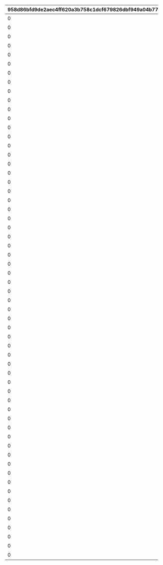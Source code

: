 |958d86bfd9de2aec4ff620a3b758c1dcf679826dbf949a04b770261cdb5caaff|f890eca3195ff860bd8f9d9e3e9a2bf42e8e05292c0ee2aff5382b2b57828a1d|3cfe7425471655419a4bd0e93e9cbc68c2072989d8e253cb8c641b8961781702|cb0c1a46416d84a18b0c0dfe9e5729097c6e1d03d10839224020e1c15763be28|5217d310822904ecb4c9c5295a1521f68c4a1ede4a0003a84e068132936f8242|11a1df35859282668c9fb59a5faede776d8993fb8dd24449b2496bfa27d9f06c|fbf48c5707bdb8c3bc62582c121f874b95dc1daaa738df86ec2671e3d185e2d3|d3ff295d39dece79919ba14e0043224594c085d00d90061c5b3f1cc976c4ca81|14bdc45896753e1f0582136d5823700b9b7de2a6964edacc6747b616d662f0ce|d7657bbd0b7bd23112faaaeebe834c4b9e6dd9fba6fb3e99307bc10e72e0e3d7|95ba0abdbfe47b04daeb24b89b24084b08a317a3a7c7ce6e222e898d0085b7f1|44ec9add8b8515e1d96ab7cebfff28e1124a74ea5556d9f9930cac7a6e5615be|8a41c205bcc098c370fc62fb62120d44c99ba2e7edbf56e13068d21852997863|0d9685c66191307d91e42b53660d0ee7da1a1c2b809bc61d4cade83889da9016|af8b07e526b8a1bb52ae79836e8e7a3ae5fe3f6b36bc91d023c8b02c7f843531|
| --- | --- | --- | --- | --- | --- | --- | --- | --- | --- | --- | --- | --- | --- | --- |
|0|1|1st Round Clear！|3200101|スペシャルダンジョンを1回登頂しよう|32001|603|1004110|2015/04/01 15:00:00|0|0|2030/04/01 14:59:59|80001|32001001|1|
|0|1|2nd Round Clear！|3200102|スペシャルダンジョンを2回登頂しよう|32001|603|1004110|2015/04/01 15:00:00|0|0|2030/04/01 14:59:59|80001|32001002|2|
|0|1|3rd Round Clear！|3200103|スペシャルダンジョンを3回登頂しよう|32001|603|1004110|2015/04/01 15:00:00|0|0|2030/04/01 14:59:59|80001|32001003|3|
|0|1|4th Round Clear！|3200104|スペシャルダンジョンを4回登頂しよう|32001|603|1004110|2015/04/01 15:00:00|0|0|2030/04/01 14:59:59|80001|32001004|4|
|0|1|CONQUEST！|3200105|スペシャルダンジョンを5回登頂しよう|32001|603|1004110|2015/04/01 15:00:00|0|0|2030/04/01 14:59:59|80001|32001005|5|
|0|1|1st Round Clear！|3200201|スペシャルダンジョンを1回登頂しよう|32002|603|1004110|2015/04/01 15:00:00|0|0|2030/04/01 14:59:59|80001|32001001|1|
|0|1|2nd Round Clear！|3200202|スペシャルダンジョンを2回登頂しよう|32002|603|1004110|2015/04/01 15:00:00|0|0|2030/04/01 14:59:59|80001|32001002|2|
|0|1|3rd Round Clear！|3200203|スペシャルダンジョンを3回登頂しよう|32002|603|1004110|2015/04/01 15:00:00|0|0|2030/04/01 14:59:59|80001|32001003|3|
|0|1|4th Round Clear！|3200204|スペシャルダンジョンを4回登頂しよう|32002|603|1004110|2015/04/01 15:00:00|0|0|2030/04/01 14:59:59|80001|32001004|4|
|0|1|CONQUEST！|3200205|スペシャルダンジョンを5回登頂しよう|32002|603|1004110|2015/04/01 15:00:00|0|0|2030/04/01 14:59:59|80001|32001005|5|
|0|1|1st Round Clear！|3200301|スペシャルダンジョンを1回登頂しよう|32003|603|1004110|2015/04/01 15:00:00|0|0|2030/04/01 14:59:59|80001|32001001|1|
|0|1|2nd Round Clear！|3200302|スペシャルダンジョンを2回登頂しよう|32003|603|1004110|2015/04/01 15:00:00|0|0|2030/04/01 14:59:59|80001|32001002|2|
|0|1|3rd Round Clear！|3200303|スペシャルダンジョンを3回登頂しよう|32003|603|1004110|2015/04/01 15:00:00|0|0|2030/04/01 14:59:59|80001|32001003|3|
|0|1|4th Round Clear！|3200304|スペシャルダンジョンを4回登頂しよう|32003|603|1004110|2015/04/01 15:00:00|0|0|2030/04/01 14:59:59|80001|32001004|4|
|0|1|CONQUEST！|3200305|スペシャルダンジョンを5回登頂しよう|32003|603|1004110|2015/04/01 15:00:00|0|0|2030/04/01 14:59:59|80001|32001005|5|
|0|1|1st Round Clear！|3200401|スペシャルダンジョンを1回登頂しよう|32004|603|1004110|2015/04/01 15:00:00|0|0|2030/04/01 14:59:59|80001|32001001|1|
|0|1|2nd Round Clear！|3200402|スペシャルダンジョンを2回登頂しよう|32004|603|1004110|2015/04/01 15:00:00|0|0|2030/04/01 14:59:59|80001|32001002|2|
|0|1|3rd Round Clear！|3200403|スペシャルダンジョンを3回登頂しよう|32004|603|1004110|2015/04/01 15:00:00|0|0|2030/04/01 14:59:59|80001|32001003|3|
|0|1|4th Round Clear！|3200404|スペシャルダンジョンを4回登頂しよう|32004|603|1004110|2015/04/01 15:00:00|0|0|2030/04/01 14:59:59|80001|32001004|4|
|0|1|CONQUEST！|3200405|スペシャルダンジョンを5回登頂しよう|32004|603|1004110|2015/04/01 15:00:00|0|0|2030/04/01 14:59:59|80001|32001005|5|
|0|1|1st Round Clear！|3200501|スペシャルダンジョンを1回登頂しよう|32005|603|1004110|2015/04/01 15:00:00|0|0|2030/04/01 14:59:59|80001|32001001|1|
|0|1|2nd Round Clear！|3200502|スペシャルダンジョンを2回登頂しよう|32005|603|1004110|2015/04/01 15:00:00|0|0|2030/04/01 14:59:59|80001|32001002|2|
|0|1|3rd Round Clear！|3200503|スペシャルダンジョンを3回登頂しよう|32005|603|1004110|2015/04/01 15:00:00|0|0|2030/04/01 14:59:59|80001|32001003|3|
|0|1|4th Round Clear！|3200504|スペシャルダンジョンを4回登頂しよう|32005|603|1004110|2015/04/01 15:00:00|0|0|2030/04/01 14:59:59|80001|32001004|4|
|0|1|CONQUEST！|3200505|スペシャルダンジョンを5回登頂しよう|32005|603|1004110|2015/04/01 15:00:00|0|0|2030/04/01 14:59:59|80001|32001005|5|
|0|1|1st Round Clear！|3200601|スペシャルダンジョンを1回登頂しよう|32006|603|1004110|2015/04/01 15:00:00|0|0|2030/04/01 14:59:59|80001|32001001|1|
|0|1|2nd Round Clear！|3200602|スペシャルダンジョンを2回登頂しよう|32006|603|1004110|2015/04/01 15:00:00|0|0|2030/04/01 14:59:59|80001|32001002|2|
|0|1|3rd Round Clear！|3200603|スペシャルダンジョンを3回登頂しよう|32006|603|1004110|2015/04/01 15:00:00|0|0|2030/04/01 14:59:59|80001|32001003|3|
|0|1|4th Round Clear！|3200604|スペシャルダンジョンを4回登頂しよう|32006|603|1004110|2015/04/01 15:00:00|0|0|2030/04/01 14:59:59|80001|32001004|4|
|0|1|CONQUEST！|3200605|スペシャルダンジョンを5回登頂しよう|32006|603|1004110|2015/04/01 15:00:00|0|0|2030/04/01 14:59:59|80001|32001005|5|
|0|1|1st Round Clear！|3200701|スペシャルダンジョンを1回登頂しよう|32007|603|1004110|2015/04/01 15:00:00|0|0|2030/04/01 14:59:59|80001|32001001|1|
|0|1|2nd Round Clear！|3200702|スペシャルダンジョンを2回登頂しよう|32007|603|1004110|2015/04/01 15:00:00|0|0|2030/04/01 14:59:59|80001|32001002|2|
|0|1|3rd Round Clear！|3200703|スペシャルダンジョンを3回登頂しよう|32007|603|1004110|2015/04/01 15:00:00|0|0|2030/04/01 14:59:59|80001|32001003|3|
|0|1|4th Round Clear！|3200704|スペシャルダンジョンを4回登頂しよう|32007|603|1004110|2015/04/01 15:00:00|0|0|2030/04/01 14:59:59|80001|32001004|4|
|0|1|CONQUEST！|3200705|スペシャルダンジョンを5回登頂しよう|32007|603|1004110|2015/04/01 15:00:00|0|0|2030/04/01 14:59:59|80001|32001005|5|
|0|1|1st Round Clear！|3200801|スペシャルダンジョンを1回登頂しよう|32008|603|1004110|2015/04/01 15:00:00|0|0|2030/04/01 14:59:59|80001|32001001|1|
|0|1|2nd Round Clear！|3200802|スペシャルダンジョンを2回登頂しよう|32008|603|1004110|2015/04/01 15:00:00|0|0|2030/04/01 14:59:59|80001|32001002|2|
|0|1|3rd Round Clear！|3200803|スペシャルダンジョンを3回登頂しよう|32008|603|1004110|2015/04/01 15:00:00|0|0|2030/04/01 14:59:59|80001|32001003|3|
|0|1|4th Round Clear！|3200804|スペシャルダンジョンを4回登頂しよう|32008|603|1004110|2015/04/01 15:00:00|0|0|2030/04/01 14:59:59|80001|32001004|4|
|0|1|CONQUEST！|3200805|スペシャルダンジョンを5回登頂しよう|32008|603|1004110|2015/04/01 15:00:00|0|0|2030/04/01 14:59:59|80001|32001005|5|
|0|1|1st Round Clear！|3200901|スペシャルダンジョンを1回登頂しよう|32009|603|1004110|2015/04/01 15:00:00|0|0|2030/04/01 14:59:59|80001|32001001|1|
|0|1|2nd Round Clear！|3200902|スペシャルダンジョンを2回登頂しよう|32009|603|1004110|2015/04/01 15:00:00|0|0|2030/04/01 14:59:59|80001|32001002|2|
|0|1|3rd Round Clear！|3200903|スペシャルダンジョンを3回登頂しよう|32009|603|1004110|2015/04/01 15:00:00|0|0|2030/04/01 14:59:59|80001|32001003|3|
|0|1|4th Round Clear！|3200904|スペシャルダンジョンを4回登頂しよう|32009|603|1004110|2015/04/01 15:00:00|0|0|2030/04/01 14:59:59|80001|32001004|4|
|0|1|CONQUEST！|3200905|スペシャルダンジョンを5回登頂しよう|32009|603|1004110|2015/04/01 15:00:00|0|0|2030/04/01 14:59:59|80001|32001005|5|
|0|1|1st Round Clear！|3201001|スペシャルダンジョンを1回登頂しよう|32010|603|1004110|2015/04/01 15:00:00|0|0|2030/04/01 14:59:59|80001|32001001|1|
|0|1|2nd Round Clear！|3201002|スペシャルダンジョンを2回登頂しよう|32010|603|1004110|2015/04/01 15:00:00|0|0|2030/04/01 14:59:59|80001|32001002|2|
|0|1|3rd Round Clear！|3201003|スペシャルダンジョンを3回登頂しよう|32010|603|1004110|2015/04/01 15:00:00|0|0|2030/04/01 14:59:59|80001|32001003|3|
|0|1|4th Round Clear！|3201004|スペシャルダンジョンを4回登頂しよう|32010|603|1004110|2015/04/01 15:00:00|0|0|2030/04/01 14:59:59|80001|32001004|4|
|0|1|CONQUEST！|3201005|スペシャルダンジョンを5回登頂しよう|32010|603|1004110|2015/04/01 15:00:00|0|0|2030/04/01 14:59:59|80001|32001005|5|
|0|1|1st Round Clear！|3201101|スペシャルダンジョンを1回登頂しよう|32011|603|1004110|2015/04/01 15:00:00|0|0|2030/04/01 14:59:59|80001|32001001|1|
|0|1|2nd Round Clear！|3201102|スペシャルダンジョンを2回登頂しよう|32011|603|1004110|2015/04/01 15:00:00|0|0|2030/04/01 14:59:59|80001|32001002|2|
|0|1|3rd Round Clear！|3201103|スペシャルダンジョンを3回登頂しよう|32011|603|1004110|2015/04/01 15:00:00|0|0|2030/04/01 14:59:59|80001|32001003|3|
|0|1|4th Round Clear！|3201104|スペシャルダンジョンを4回登頂しよう|32011|603|1004110|2015/04/01 15:00:00|0|0|2030/04/01 14:59:59|80001|32001004|4|
|0|1|CONQUEST！|3201105|スペシャルダンジョンを5回登頂しよう|32011|603|1004110|2015/04/01 15:00:00|0|0|2030/04/01 14:59:59|80001|32001005|5|
|0|1|1st Round Clear！|3201201|スペシャルダンジョンを1回登頂しよう|32012|603|1004110|2015/04/01 15:00:00|0|0|2030/04/01 14:59:59|80001|32001001|1|
|0|1|2nd Round Clear！|3201202|スペシャルダンジョンを2回登頂しよう|32012|603|1004110|2015/04/01 15:00:00|0|0|2030/04/01 14:59:59|80001|32001002|2|
|0|1|3rd Round Clear！|3201203|スペシャルダンジョンを3回登頂しよう|32012|603|1004110|2015/04/01 15:00:00|0|0|2030/04/01 14:59:59|80001|32001003|3|
|0|1|4th Round Clear！|3201204|スペシャルダンジョンを4回登頂しよう|32012|603|1004110|2015/04/01 15:00:00|0|0|2030/04/01 14:59:59|80001|32001004|4|
|0|1|CONQUEST！|3201205|スペシャルダンジョンを5回登頂しよう|32012|603|1004110|2015/04/01 15:00:00|0|0|2030/04/01 14:59:59|80001|32001005|5|